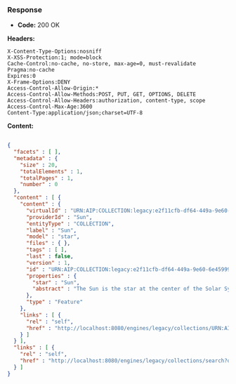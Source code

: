 ### Response

* **Code:** 200 OK

**Headers:**

`X-Content-Type-Options:nosniff`  
`X-XSS-Protection:1; mode=block`  
`Cache-Control:no-cache, no-store, max-age=0, must-revalidate`  
`Pragma:no-cache`  
`Expires:0`  
`X-Frame-Options:DENY`  
`Access-Control-Allow-Origin:*`  
`Access-Control-Allow-Methods:POST, PUT, GET, OPTIONS, DELETE`  
`Access-Control-Allow-Headers:authorization, content-type, scope`  
`Access-Control-Max-Age:3600`  
`Content-Type:application/json;charset=UTF-8`  

**Content:**

```json
    
{
  "facets" : [ ],
  "metadata" : {
    "size" : 20,
    "totalElements" : 1,
    "totalPages" : 1,
    "number" : 0
  },
  "content" : [ {
    "content" : {
      "virtualId" : "URN:AIP:COLLECTION:legacy:e2f11cfb-df64-449a-9e60-6e45999e895c:LAST",
      "providerId" : "Sun",
      "entityType" : "COLLECTION",
      "label" : "Sun",
      "model" : "star",
      "files" : { },
      "tags" : [ ],
      "last" : false,
      "version" : 1,
      "id" : "URN:AIP:COLLECTION:legacy:e2f11cfb-df64-449a-9e60-6e45999e895c:V1",
      "properties" : {
        "star" : "Sun",
        "abstract" : "The Sun is the star at the center of the Solar System."
      },
      "type" : "Feature"
    },
    "links" : [ {
      "rel" : "self",
      "href" : "http://localhost:8080/engines/legacy/collections/URN:AIP:COLLECTION:legacy:e2f11cfb-df64-449a-9e60-6e45999e895c:V1"
    } ]
  } ],
  "links" : [ {
    "rel" : "self",
    "href" : "http://localhost:8080/engines/legacy/collections/search?q=properties.star:/S%5B%5Ei%5D%7B2%7D/&page=0&size=20"
  } ]
}
```
